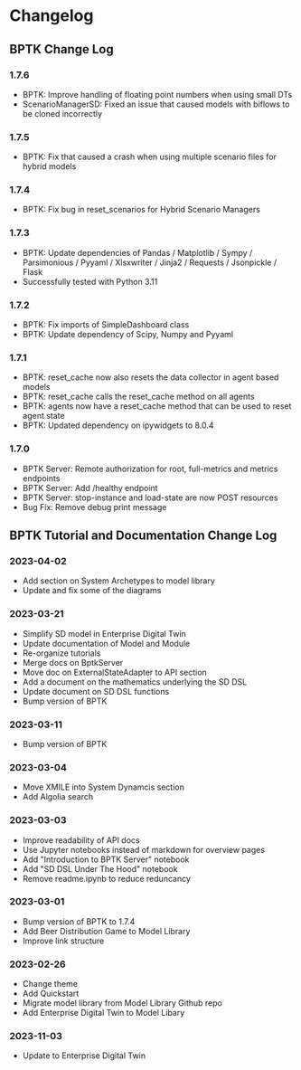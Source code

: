 # Changelog

## BPTK Change Log

### 1.7.6
* BPTK: Improve handling of floating point numbers when using small DTs
* ScenarioManagerSD: Fixed an issue that caused models with biflows to be cloned incorrectly

### 1.7.5
* BPTK: Fix that caused a crash when using multiple scenario files for hybrid models

### 1.7.4
* BPTK: Fix bug in reset_scenarios for Hybrid Scenario Managers

### 1.7.3
* BPTK: Update dependencies of Pandas / Matplotlib / Sympy / Parsimonious / Pyyaml / Xlsxwriter / Jinja2 / Requests / Jsonpickle / Flask
* Successfully tested with Python 3.11

### 1.7.2
* BPTK: Fix imports of SimpleDashboard class
* BPTK: Update dependency of Scipy, Numpy and Pyyaml

### 1.7.1
* BPTK: reset_cache now also resets the data collector in agent based models
* BPTK: reset_cache calls the reset_cache method on all agents
* BPTK: agents now have a reset_cache method that can be used to reset agent state
* BPTK: Updated dependency on ipywidgets to 8.0.4

### 1.7.0
* BPTK Server: Remote authorization for root, full-metrics and metrics endpoints
* BPTK Server: Add /healthy endpoint
* BPTK Server: stop-instance and load-state are now POST resources
* Bug Fix: Remove debug print message

## BPTK Tutorial and Documentation Change Log

### 2023-04-02

* Add section on System Archetypes to model library
* Update and fix some of the diagrams

### 2023-03-21

* Simplify SD model in Enterprise Digital Twin
* Update documentation of Model and Module
* Re-organize tutorials
* Merge docs on BptkServer
* Move doc on ExternalStateAdapter to API section
* Add a document on the mathematics underlying the SD DSL
* Update document on SD DSL functions
* Bump version of BPTK

### 2023-03-11

* Bump version of BPTK

### 2023-03-04

* Move XMILE into System Dynamcis section
* Add Algolia search

### 2023-03-03

* Improve readability of API docs
* Use Jupyter notebooks instead of markdown for overview pages
* Add "Introduction to BPTK Server" notebook
* Add "SD DSL Under The Hood" notebook
* Remove readme.ipynb to reduce reduncancy

### 2023-03-01

* Bump version of BPTK to 1.7.4
* Add Beer Distribution Game to Model Library
* Improve link structure

### 2023-02-26

* Change theme
* Add Quickstart
* Migrate model library from Model Library Github repo
* Add Enterprise Digital Twin to Model Libary

### 2023-11-03

* Update to Enterprise Digital Twin
